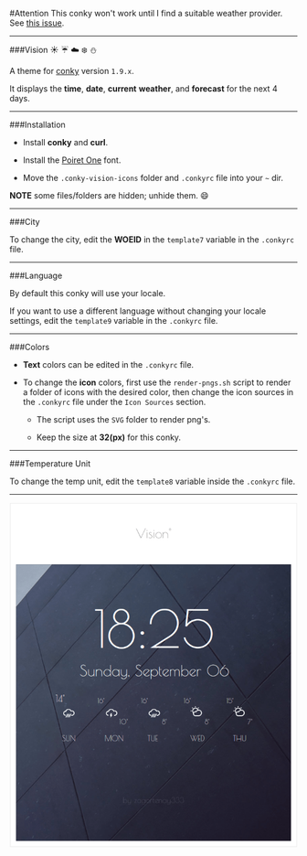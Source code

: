 #Attention
This conky won't work until I find a suitable weather provider. See [this issue](https://github.com/zagortenay333/Harmattan/issues/12).

---

###Vision :sunny: :umbrella: :cloud: :snowflake: :snowman:

A theme for [conky](https://github.com/brndnmtthws/conky) version `1.9.x`.

It displays the **time**, **date**, **current** **weather**, and **forecast** for the next 4 days.

---

###Installation

* Install **conky** and **curl**.

* Install the [Poiret One](https://www.google.com/fonts/specimen/Poiret+One) font.

* Move the `.conky-vision-icons` folder and `.conkyrc` file into your `~` dir.

**NOTE** some files/folders are hidden; unhide them. :smile:

---

###City

To change the city, edit the **WOEID** in the `template7` variable in the `.conkyrc` file.

---

###Language

By default this conky will use your locale.

If you want to use a different language without changing your locale settings, edit the `template9` variable in the `.conkyrc` file.

---

###Colors

* **Text** colors can be edited in the `.conkyrc` file.

* To change the **icon** colors, first use the `render-pngs.sh` script to render a folder of icons with the desired color, then change the icon sources in the `.conkyrc` file under the `Icon Sources` section.
    * The script uses the `SVG` folder to render png's.

    * Keep the size at **32(px)** for this conky.

---

###Temperature Unit

To change the temp unit, edit the `template8` variable inside the `.conkyrc` file.

---

![preview](preview.png)
